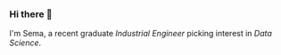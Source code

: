 ### Hi there 👋

I'm Sema, a recent graduate *Industrial Engineer* picking interest in *Data Science*. 


